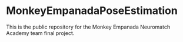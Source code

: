 # MonkeyEmpanadaPoseEstimation
This is the public repository for the Monkey Empanada Neuromatch Academy team final project.
